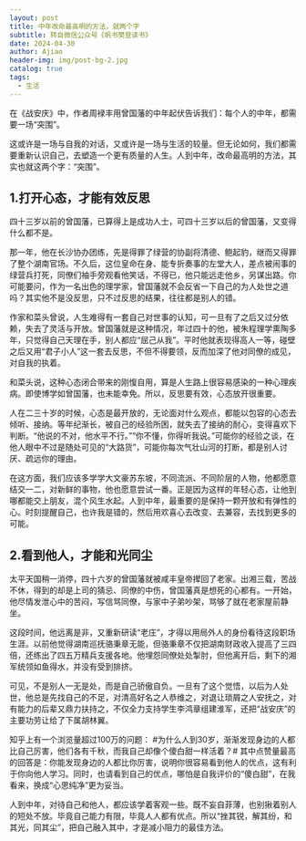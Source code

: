 ```yaml
---
layout: post
title: 中年改命最高明的方法，就两个字
subtitle: 转自微信公众号《帆书樊登读书》
date: 2024-04-30
author: Ajiao
header-img: img/post-bg-2.jpg
catalog: true
tags:
  - 生活
---
```

在《战安庆》中，作者周䘵丰用曾国藩的中年起伏告诉我们：每个人的中年，都需要一场“突围”。

这或许是一场与自我的对话，又或许是一场与生活的较量。但无论如何，我们都需要重新认识自己，去塑造一个更有质量的人生。人到中年，改命最高明的方法，其实也就这两个字：“突围”。

## 1.打开心态，才能有效反思

四十三岁以前的曾国藩，已算得上是成功人士，可四十三岁以后的曾国藩，又变得什么都不是。

那一年，他在长沙协办团练，先是得罪了绿营的协副将清德、鲍起豹，继而又得罪了整个湖南官场。不久后，这位皇命在身、能专折奏事的左堂大人，差点被闹事的绿营兵打死，同僚们袖手旁观看他笑话，不得已，他只能远走他乡，另谋出路。你可能要问，作为一名出色的理学家，曾国藩就不会反省一下自己的为人处世之道吗？其实他不是没反思，只不过反思的结果，往往都是别人的错。

作家和菜头曾说，人生难得有一套自己对世事的认知，可一旦有了之后又过分依赖，失去了灵活与开放。曾国藩就是这种情况，年过四十的他，被朱程理学熏陶多年，只觉得自己天理在手，别人都应“屈己从我”。平时他就表现得高人一等，碰壁之后又用“君子小人”这一套去反思，不但不得要领，反而加深了他对同僚的成见，对自我的执着。

和菜头说，这种心态闭合带来的刚愎自用，算是人生路上很容易感染的一种心理疾病。即使博学如曾国藩，也未能幸免。所以，反思要有效，心态放开很重要。

人在二三十岁的时候，心态是最开放的，无论面对什么观点，都能以包容的心态去倾听、接纳。等年纪渐长，被自己的经验所困，就失去了接纳的耐心，变得喜欢下判断。“他说的不对，他水平不行。”“你不懂，你得听我说。”可能你的经验之谈，在他人眼中不过是随处可见的“大路货”，可能你每次气壮山河的打断，都是别人讨厌、疏远你的理由。

在这方面，我们应该多学学大文豪苏东坡，不同流派、不同阶层的人物，他都愿意结交一二，对新鲜的事物，他也愿意尝试一番。正是因为这样的年轻心态，让他到哪都能交上朋友，混个风生水起。人到中年，最重要的是保持一颗开放和有弹性的心。时刻提醒自己，也许我是错的，然后用欢喜心去改变、去兼容，去找到更多的可能。

## 2.看到他人，才能和光同尘

太平天国稍一消停，四十六岁的曾国藩就被咸丰皇帝撵回了老家。出湘三载，苦战不休，得到的却是上司的猜忌、同僚的中伤，曾国藩真是想死的心都有。一开始，他尽情发泄心中的苦闷，写信骂同僚，与家中子弟吵架，骂够了就在老家屋前静坐。

这段时间，他远离是非，又重新研读“老庄”，才得以用局外人的身份看待这段职场生涯。以前他觉得湖南巡抚骆秉章无能，但骆秉章不仅把湖南财政收入提高了三四倍，还练出了四五万精兵支援各地。他埋怨同僚处处掣肘，但他离开后，剩下的湘军统领如鱼得水，并没有受到排挤。

可见，不是别人一无是处，而是自己骄傲自负。一旦有了这个觉悟，以后为人处世，他总是先找自己的不足，对清高好名之人恭维之，对退让琐屑之人安抚之，对有能力的后辈又鼎力扶持之，不仅全力支持学生李鸿章组建淮军，还把“战安庆”的主要功劳让给了下属胡林翼。

知乎上有一个浏览量超过100万的问题：
#为什么人到30岁，渐渐发现身边的人都比自己厉害，他们各有千秋，而我自己却像个傻白甜一样活着？#
其中点赞量最高的回答是：你能发现身边的人都比你厉害，说明你很容易看到他人的优点，这有利于你向他人学习。同时，也请看到自己的优点，哪怕是自我评价的“傻白甜”，在我看来，换成“心思纯净”更为妥当。

人到中年，对待自己和他人，都应该学着客观一些。既不妄自菲薄，也别揪着别人的短处不放。毕竟自己能力有限，毕竟人人都有优点。所以“挫其锐，解其纷，和其光，同其尘”，把自己融入其中，才是减小阻力的最佳方法。